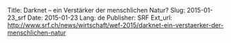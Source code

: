 Title: Darknet – ein Verstärker der menschlichen Natur?
Slug: 2015-01-23_srf
Date: 2015-01-23
Lang: de
Publisher: SRF
Ext_url: http://www.srf.ch/news/wirtschaft/wef-2015/darknet-ein-verstaerker-der-menschlichen-natur